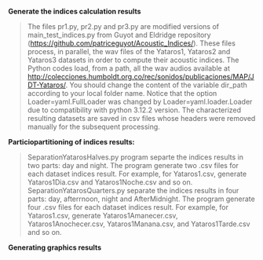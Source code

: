**Generate the indices calculation results**
>The files pr1.py, pr2.py and pr3.py are modified versions of main_test_indices.py from Guyot and Eldridge repository (https://github.com/patriceguyot/Acoustic_Indices/). These files process, in parallel, the wav files of the Yataros1, Yataros2 and Yataros3 datasets in order to compute their acoustic indices. The Python codes load, from a path, all the wav audios available at http://colecciones.humboldt.org.co/rec/sonidos/publicaciones/MAP/JDT-Yataros/. You should change the content of the variable dir_path according to your local folder name. Notice that the option  Loader=yaml.FullLoader was changed by  Loader=yaml.loader.Loader due to compatibility with python 3.12.2 version. The characterized resulting datasets are saved in csv files whose headers were removed manually for the subsequent processing.
>
**Particiopartitioning of indices results:**
 > SeparationYatarosHalves.py program separte the indices results in two parts: day and night.  The program generate two .csv files for each dataset indices result. For example, for Yataros1.csv, generate Yataros1Dia.csv and Yataros1Noche.csv and so on.
 > SeparationYatarosQuarters.py separate the indices results in four parts: day, afterrnoon, night and AfterMidnight. The program generate four .csv files for each dataset indices result. For example, for Yataros1.csv, generate Yataros1Amanecer.csv,      Yataros1Anochecer.csv, Yataros1Manana.csv,  and Yataros1Tarde.csv and so on.
> 
**Generating graphics results**
